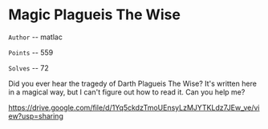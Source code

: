 # Magic Plagueis The Wise

`Author` -- matlac

`Points` -- 559

`Solves` -- 72

Did you ever hear the tragedy of Darth Plagueis The Wise? It's written here in a magical way, but I can't figure out how to read it. Can you help me?

https://drive.google.com/file/d/1Yq5ckdzTmoUEnsyLzMJYTKLdz7JEw_ve/view?usp=sharing
